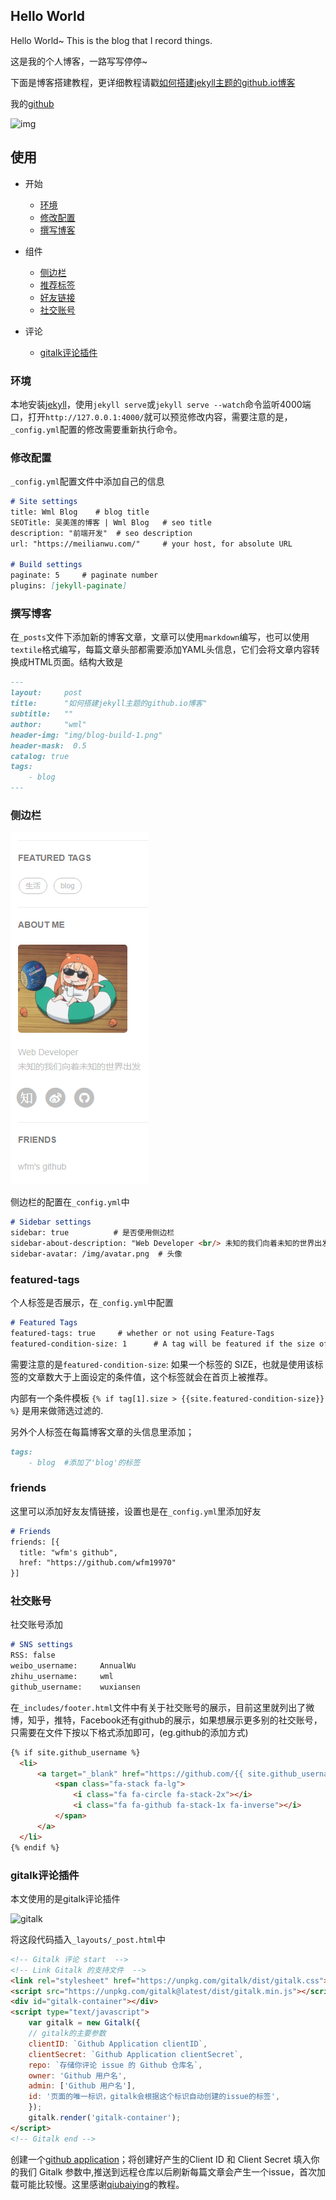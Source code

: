 ## Hello World

Hello World~ This is the blog that I record things.

这是我的个人博客，一路写写停停~

下面是博客搭建教程，更详细教程请戳[如何搭建jekyll主题的github.io博客](http://meilianwu.com/2018/05/31/blog-build.html)

我的[github](https://github.com/wuxiansen)

![img](https://raw.githubusercontent.com/wuxiansen/wuxiansen.github.io/master/img/blog-build-6.png)

## 使用

* 开始
  * [环境](#环境)
  * [修改配置](#修改配置)
  * [撰写博客](#撰写博客)
  
* 组件
  * [侧边栏](#侧边栏)
  * [推荐标签](#featured-tags)
  * [好友链接](#friends)
  * [社交账号](#社交账号)

* 评论
  * [gitalk评论插件](#gitalk评论插件)

### 环境

本地安装[jekyll](http://jekyllcn.com/)，使用`jekyll serve`或`jekyll serve --watch`命令监听4000端口，打开`http://127.0.0.1:4000/`就可以预览修改内容，需要注意的是，`_config.yml`配置的修改需要重新执行命令。

### 修改配置

`_config.yml`配置文件中添加自己的信息

``` markdown
# Site settings
title: Wml Blog    # blog title
SEOTitle: 吴美莲的博客 | Wml Blog   # seo title
description: "前端开发"  # seo description
url: "https://meilianwu.com/"     # your host, for absolute URL

# Build settings
paginate: 5     # paginate number
plugins: [jekyll-paginate]
```

### 撰写博客

在`_posts`文件下添加新的博客文章，文章可以使用`markdown`编写，也可以使用`textile`格式编写，每篇文章头部都需要添加YAML头信息，它们会将文章内容转换成HTML页面。结构大致是

``` markdown
---
layout:     post
title:      "如何搭建jekyll主题的github.io博客"
subtitle:   ""
author:     "wml"
header-img: "img/blog-build-1.png"
header-mask:  0.5
catalog: true
tags:
    - blog
---
```

### 侧边栏

![sidebar](https://raw.githubusercontent.com/wuxiansen/wuxiansen.github.io/master/img/readme-1.png)

侧边栏的配置在`_config.yml`中

``` markdown
# Sidebar settings
sidebar: true          # 是否使用侧边栏
sidebar-about-description: "Web Developer <br/> 未知的我们向着未知的世界出发"   # 描述自己
sidebar-avatar: /img/avatar.png  # 头像
```

### featured-tags

个人标签是否展示，在`_config.yml`中配置

``` markdown
# Featured Tags
featured-tags: true     # whether or not using Feature-Tags
featured-condition-size: 1      # A tag will be featured if the size of it is more than this condition value
```

需要注意的是`featured-condition-size`: 如果一个标签的 SIZE，也就是使用该标签的文章数大于上面设定的条件值，这个标签就会在首页上被推荐。

内部有一个条件模板 `{% if tag[1].size > {{site.featured-condition-size}} %}` 是用来做筛选过滤的.

另外个人标签在每篇博客文章的头信息里添加；

``` markdown
tags:
    - blog  #添加了'blog'的标签
```

### friends

这里可以添加好友友情链接，设置也是在`_config.yml`里添加好友

``` markdown
# Friends
friends: [{
  title: "wfm's github",
  href: "https://github.com/wfm19970"
}]
```

### 社交账号

社交账号添加

``` markdown
# SNS settings
RSS: false
weibo_username:     AnnualWu
zhihu_username:     wml
github_username:    wuxiansen
```

在`_includes/footer.html`文件中有关于社交账号的展示，目前这里就列出了微博，知乎，推特，Facebook还有github的展示，如果想展示更多别的社交账号，只需要在文件下按以下格式添加即可，(eg.github的添加方式)

```html
{% if site.github_username %}
  <li>
      <a target="_blank" href="https://github.com/{{ site.github_username }}">
          <span class="fa-stack fa-lg">
              <i class="fa fa-circle fa-stack-2x"></i>
              <i class="fa fa-github fa-stack-1x fa-inverse"></i>
          </span>
      </a>
  </li>
{% endif %}
```

### gitalk评论插件

本文使用的是gitalk评论插件

![gitalk](https://raw.githubusercontent.com/wuxiansen/wuxiansen.github.io/master/img/blog-build-17.png)

将这段代码插入`_layouts/_post.html`中

```html
<!-- Gitalk 评论 start  -->
<!-- Link Gitalk 的支持文件  -->
<link rel="stylesheet" href="https://unpkg.com/gitalk/dist/gitalk.css">
<script src="https://unpkg.com/gitalk@latest/dist/gitalk.min.js"></script> 
<div id="gitalk-container"></div>
<script type="text/javascript">
    var gitalk = new Gitalk({
    // gitalk的主要参数
    clientID: `Github Application clientID`,
    clientSecret: `Github Application clientSecret`,
    repo: `存储你评论 issue 的 Github 仓库名`,
    owner: 'Github 用户名',
    admin: ['Github 用户名'],
    id: '页面的唯一标识，gitalk会根据这个标识自动创建的issue的标签',
    });
    gitalk.render('gitalk-container');
</script>
<!-- Gitalk end -->
```

创建一个[github application](https://github.com/settings/applications/new)；将创建好产生的Client ID 和 Client Secret 填入你的我们 Gitalk 参数中,推送到远程仓库以后刷新每篇文章会产生一个issue，首次加载可能比较慢。这里感谢[qiubaiying](http://qiubaiying.top/2017/12/19/%E4%B8%BA%E5%8D%9A%E5%AE%A2%E6%B7%BB%E5%8A%A0-Gitalk-%E8%AF%84%E8%AE%BA%E6%8F%92%E4%BB%B6/)的教程。